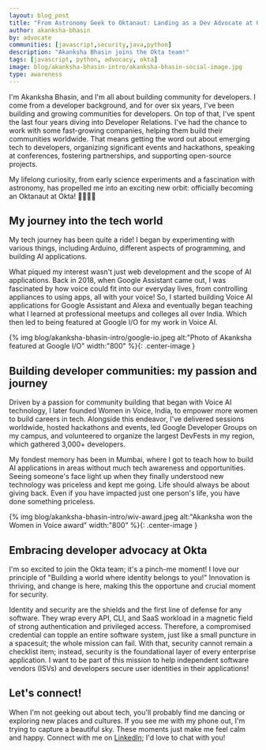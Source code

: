```yaml
---
layout: blog_post
title: "From Astronomy Geek to Oktanaut: Landing as a Dev Advocate at Okta"
author: akanksha-bhasin
by: advocate
communities: [javascript,security,java,python]
description: "Akanksha Bhasin joins the Okta team!"
tags: [javascript, python, advocacy, okta]
image: blog/akanksha-bhasin-intro/akanksha-bhasin-social-image.jpg
type: awareness
---
```


I'm Akanksha Bhasin, and I'm all about building community for developers. I come from a developer background, and for over six years, I've been building and growing communities for developers. On top of that, I've spent the last four years diving into Developer Relations. I've had the chance to work with some fast-growing companies, helping them build their communities worldwide. That means getting the word out about emerging tech to developers, organizing significant events and hackathons, speaking at conferences, fostering partnerships, and supporting open-source projects.

My lifelong curiosity, from early science experiments and a fascination with astronomy,  has propelled me into an exciting new orbit: officially becoming an Oktanaut at Okta\! 🚀🌠🧑‍🚀

## My journey into the tech world 

My tech journey has been quite a ride\! I began by experimenting with various things, including Arduino, different aspects of programming, and building AI applications.

What piqued my interest wasn't just web development and the scope of AI applications. Back in 2018, when Google Assistant came out, I was fascinated by how voice could fit into our everyday lives, from controlling appliances to using apps, all with your voice\! So, I started building Voice AI applications for Google Assistant and Alexa and eventually began teaching what I learned at professional meetups and colleges all over India. Which then led to being featured at Google I/O for my work in Voice AI. 

{% img blog/akanksha-bhasin-intro/google-io.jpeg alt:"Photo of Akanksha featured at Google I/O" width:"800" %}{: .center-image }

## Building developer communities: my passion and journey

Driven by a passion for community building that began with Voice AI technology, I later founded Women in Voice, India, to empower more women to build careers in tech. Alongside this endeavor, I've delivered sessions worldwide, hosted hackathons and events, led Google Developer Groups on my campus, and volunteered to organize the largest DevFests in my region, which gathered 3,000+ developers.

My fondest memory has been in Mumbai, where I got to teach how to build AI applications in areas without much tech awareness and opportunities. Seeing someone's face light up when they finally understood new technology was priceless and kept me going. Life should always be about giving back. Even if you have impacted just one person's life, you have done something priceless. 

{% img blog/akanksha-bhasin-intro/wiv-award.jpeg alt:"Akanksha won the Women in Voice award" width:"800" %}{: .center-image }

## Embracing developer advocacy at Okta

I'm so excited to join the Okta team; it's a pinch-me moment\! I love our principle of "Building a world where identity belongs to you\!" Innovation is thriving, and change is here, making this the opportune and crucial moment for security. 

Identity and security are the shields and the first line of defense for any software. They wrap every API, CLI, and SaaS workload in a magnetic field of strong authentication and privileged access. Therefore, a compromised credential can topple an entire software system, just like a small puncture in a spacesuit; the whole mission can fail. With that, security cannot remain a checklist item; instead, security is the foundational layer of every enterprise application. I want to be part of this mission to help independent software vendors (ISVs) and developers secure user identities in their applications\! 

## Let's connect\! 

When I'm not geeking out about tech, you'll probably find me dancing or exploring new places and cultures. If you see me with my phone out, I'm trying to capture a beautiful sky. These moments just make me feel calm and happy. Connect with me on [LinkedIn](https://linkedin.com/in/akankshabhasin); I'd love to chat with you\!
